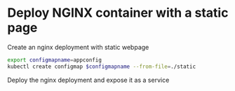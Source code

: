 # Deploy NGINX container with a static page

Create an nginx deployment with static webpage

```sh
export configmapname=appconfig
kubectl create configmap $configmapname --from-file=./static
```

Deploy the nginx deployment and expose it as a service
